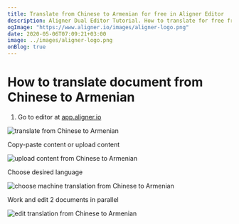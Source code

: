 ```yaml
---
title: Translate from Chinese to Armenian for free in Aligner Editor
description: Aligner Dual Editor Tutorial. How to translate for free from Chinese to Armenian. Aligner is multilingual document management platform. 
ogImage: "https://www.aligner.io/images/aligner-logo.png"
date: 2020-05-06T07:09:21+03:00
image: ../images/aligner-logo.png
onBlog: true
---
```


# How to translate document from Chinese to Armenian

1. Go to editor at [app.aligner.io](https://app.aligner.io "Aligner App web page")

![translate from Chinese to Armenian](../aligner-blank-editor.png "translate from Chinese to Armenian")

Copy-paste content or upload content

![upload content from Chinese to Armenian](../aligner-uploaded-document.png "upload content from Chinese to Armenian")

Choose desired language

![choose machine translation from Chinese to Armenian](../aligner-language-dropdown.png "choose machine translation from Chinese to Armenian")

Work and edit 2 documents in parallel

![edit translation from Chinese to Armenian](../aligner-double-sitded-editor.png "edit translation from Chinese to Armenian")

